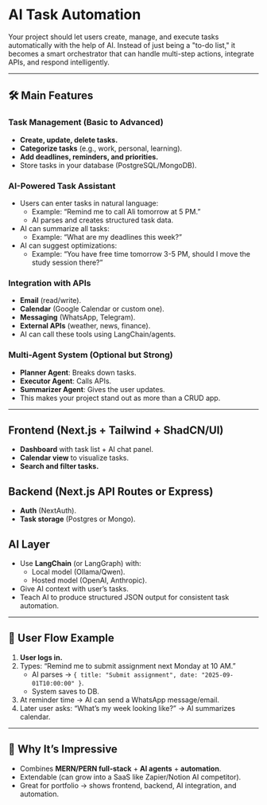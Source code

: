 # AI Task Automation

Your project should let users create, manage, and execute tasks automatically with the help of AI. Instead of just being a "to-do list," it becomes a smart orchestrator that can handle multi-step actions, integrate APIs, and respond intelligently.

---

## 🛠️ Main Features

### Task Management (Basic to Advanced)

- **Create, update, delete tasks.**
- **Categorize tasks** (e.g., work, personal, learning).
- **Add deadlines, reminders, and priorities.**
- Store tasks in your database (PostgreSQL/MongoDB).

### AI-Powered Task Assistant

- Users can enter tasks in natural language:
  - Example: “Remind me to call Ali tomorrow at 5 PM.”
  - AI parses and creates structured task data.
- AI can summarize all tasks:
  - Example: “What are my deadlines this week?”
- AI can suggest optimizations:
  - Example: “You have free time tomorrow 3-5 PM, should I move the study session there?”

### Integration with APIs

- **Email** (read/write).
- **Calendar** (Google Calendar or custom one).
- **Messaging** (WhatsApp, Telegram).
- **External APIs** (weather, news, finance).
- AI can call these tools using LangChain/agents.

### Multi-Agent System (Optional but Strong)

- **Planner Agent**: Breaks down tasks.
- **Executor Agent**: Calls APIs.
- **Summarizer Agent**: Gives the user updates.
- This makes your project stand out as more than a CRUD app.

---

## Frontend (Next.js + Tailwind + ShadCN/UI)

- **Dashboard** with task list + AI chat panel.
- **Calendar view** to visualize tasks.
- **Search and filter tasks.**

## Backend (Next.js API Routes or Express)

- **Auth** (NextAuth).
- **Task storage** (Postgres or Mongo).

## AI Layer

- Use **LangChain** (or LangGraph) with:
  - Local model (Ollama/Qwen).
  - Hosted model (OpenAI, Anthropic).
- Give AI context with user’s tasks.
- Teach AI to produce structured JSON output for consistent task automation.

---

## 🚀 User Flow Example

1. **User logs in.**
2. Types: “Remind me to submit assignment next Monday at 10 AM.”
   - AI parses → `{ title: "Submit assignment", date: "2025-09-01T10:00:00" }`.
   - System saves to DB.
3. At reminder time → AI can send a WhatsApp message/email.
4. Later user asks: “What’s my week looking like?” → AI summarizes calendar.

---

## 🔮 Why It’s Impressive

- Combines **MERN/PERN full-stack** + **AI agents** + **automation**.
- Extendable (can grow into a SaaS like Zapier/Notion AI competitor).
- Great for portfolio → shows frontend, backend, AI integration, and automation.
